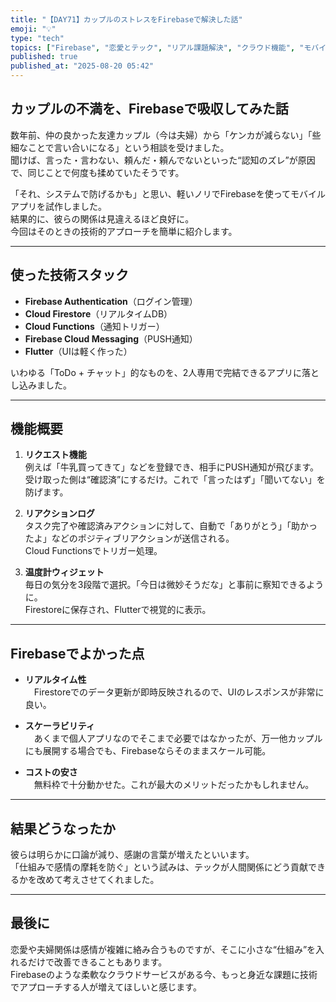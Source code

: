 ```yaml
---
title: "【DAY71】カップルのストレスをFirebaseで解決した話"
emoji: "💡"
type: "tech"
topics: ["Firebase", "恋愛とテック", "リアル課題解決", "クラウド機能", "モバイルアプリ開発"]
published: true
published_at: "2025-08-20 05:42"
---
```


## カップルの不満を、Firebaseで吸収してみた話

数年前、仲の良かった友達カップル（今は夫婦）から「ケンカが減らない」「些細なことで言い合いになる」という相談を受けました。  
聞けば、言った・言わない、頼んだ・頼んでないといった“認知のズレ”が原因で、同じことで何度も揉めていたそうです。

「それ、システムで防げるかも」と思い、軽いノリでFirebaseを使ってモバイルアプリを試作しました。  
結果的に、彼らの関係は見違えるほど良好に。  
今回はそのときの技術的アプローチを簡単に紹介します。

---

## 使った技術スタック

- **Firebase Authentication**（ログイン管理）
- **Cloud Firestore**（リアルタイムDB）
- **Cloud Functions**（通知トリガー）
- **Firebase Cloud Messaging**（PUSH通知）
- **Flutter**（UIは軽く作った）

いわゆる「ToDo + チャット」的なものを、2人専用で完結できるアプリに落とし込みました。

---

## 機能概要

1. **リクエスト機能**  
   例えば「牛乳買ってきて」などを登録でき、相手にPUSH通知が飛びます。  
   受け取った側は“確認済”にするだけ。これで「言ったはず」「聞いてない」を防げます。

2. **リアクションログ**  
   タスク完了や確認済みアクションに対して、自動で「ありがとう」「助かったよ」などのポジティブリアクションが送信される。  
   Cloud Functionsでトリガー処理。

3. **温度計ウィジェット**  
   毎日の気分を3段階で選択。「今日は微妙そうだな」と事前に察知できるように。  
   Firestoreに保存され、Flutterで視覚的に表示。

---

## Firebaseでよかった点

- **リアルタイム性**  
　Firestoreでのデータ更新が即時反映されるので、UIのレスポンスが非常に良い。

- **スケーラビリティ**  
　あくまで個人アプリなのでそこまで必要ではなかったが、万一他カップルにも展開する場合でも、Firebaseならそのままスケール可能。

- **コストの安さ**  
　無料枠で十分動かせた。これが最大のメリットだったかもしれません。

---

## 結果どうなったか

彼らは明らかに口論が減り、感謝の言葉が増えたといいます。  
「仕組みで感情の摩耗を防ぐ」という試みは、テックが人間関係にどう貢献できるかを改めて考えさせてくれました。

---

## 最後に

恋愛や夫婦関係は感情が複雑に絡み合うものですが、そこに小さな“仕組み”を入れるだけで改善できることもあります。  
Firebaseのような柔軟なクラウドサービスがある今、もっと身近な課題に技術でアプローチする人が増えてほしいと感じます。